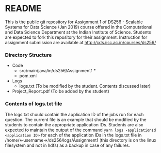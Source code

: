 # README #

This is the public git repository for Assignment 1 of DS256 - Scalable Systems for Data Science (Jan 2019) course offered in the Computational and Data Science Department at the Indian Institute of Science. Students are expected to fork this repository for their assignment. Instruction for assignment submission are available at http://cds.iisc.ac.in/courses/ds256/

### Directory Structure ###

* Code
	* src/main/java/in/ds256/Assignment1
		* 
	* pom.xml
* Logs 
	* logs.txt (To be modified by the student. Contents discussed later)
* Project_Report.pdf (To be added by the student)

### Contents of logs.txt file ###
The logs.txt should contain the application ID of the jobs run for each question. The current file is an example that should be modified by the students to contain the appropriate application IDs.
Students are also expected to maintain the output of the command `yarn logs -applicationId <application ID>` for each of the application IDs in the logs.txt file in /home/<-username->/ds256/logs/Assignment1 (this directory is on the linux filesystem and not in hdfs) as a backup in case of any failures.